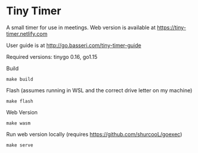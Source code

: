 # Tiny Timer

A small timer for use in meetings. Web version is available at https://tiny-timer.netlify.com

User guide is at http://go.basseri.com/tiny-timer-guide

Required versions: tinygo 0.16, go1.15

Build

```
make build
```

Flash (assumes running in WSL and the correct drive letter on my machine)

```
make flash
```

Web Version

```
make wasm
```

Run web version locally (requires https://github.com/shurcooL/goexec)

```
make serve
```
